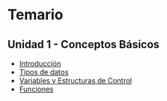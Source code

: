 # Temario

## Unidad 1 - Conceptos Básicos

* [Introducción](./001-introduccion.md)
* [Tipos de datos](./002-tipos-de-datos.md)
* [Variables y Estructuras de Control](./003-variables-y-estructuras-de-control.md)
* [Funciones](./004-funciones.md)
